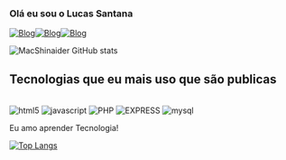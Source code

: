 ### Olá eu sou o Lucas Santana

[![Blog](https://img.shields.io/badge/WhatsApp-25D366?style=for-the-badge&logo=whatsapp&logoColor=white)](https://contate.me/larean)[![Blog](https://img.shields.io/badge/Discord-7289DA?style=for-the-badge&logo=discord&logoColor=white)](https://discord.gg/PQkVY6sSq9)[![Blog](https://img.shields.io/badge/Wordpress-21759B?style=for-the-badge&logo=wordpress&logoColor=white)](https://larean.com.br)

![MacShinaider GitHub stats](https://github-readme-stats.vercel.app/api?username=macshinaider&show_icons=true&theme=Dracula)

## Tecnologias que eu mais uso que são publicas

<div style="display:inline_block"><br/>
<img alt="html5" src="https://img.shields.io/badge/HTML5-E34F26?style=for-the-badge&logo=html5&logoColor=white" />
<img alt="javascript" src="https://img.shields.io/badge/JavaScript-F7DF1E?style=for-the-badge&logo=javascript&logoColor=black" />
<img alt="PHP" src="https://img.shields.io/badge/PHP-777BB4?style=for-the-badge&logo=php&logoColor=white" />
<img alt="EXPRESS" src="https://img.shields.io/badge/Express.js-404D59?style=for-the-badge" />
<img alt="mysql" src="https://img.shields.io/badge/MySQL-00000F?style=for-the-badge&logo=mysql&logoColor=white" />
<div/>

Eu amo aprender Tecnologia!

[![Top Langs](https://github-readme-stats.vercel.app/api/top-langs/?username=macshinaider)](https://github.com/macshinaider/github-readme-stats)